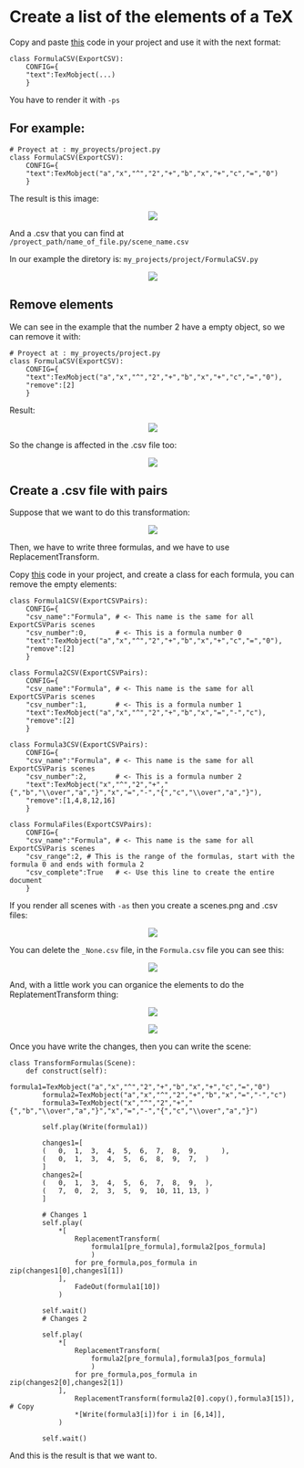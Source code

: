 # Create a list of the elements of a TeX
Copy and paste [this](https://github.com/Elteoremadebeethoven/MyAnimations/blob/master/export_csv_file/export_csv_file.py) code in your project and use it with the next format:

```python3
class FormulaCSV(ExportCSV):
    CONFIG={
    "text":TexMobject(...)
    }
```
You have to render it with `-ps`

## For example:
```python3
# Proyect at : my_proyects/project.py
class FormulaCSV(ExportCSV):
    CONFIG={
    "text":TexMobject("a","x","^","2","+","b","x","+","c","=","0")
    }
```
The result is this image:

<p align="center"><img src ="/export_csv_file/images/im1.png" /></p>

And a .csv that you can find at `/proyect_path/name_of_file.py/scene_name.csv`

In our example the diretory is: `my_projects/project/FormulaCSV.py`

<p align="center"><img src ="/export_csv_file/images/im2.png" /></p>

## Remove elements
We can see in the example that the number 2 have a empty object, so we can remove it with:
```python3
# Proyect at : my_proyects/project.py
class FormulaCSV(ExportCSV):
    CONFIG={
    "text":TexMobject("a","x","^","2","+","b","x","+","c","=","0"),
    "remove":[2]
    }
```
Result:

<p align="center"><img src ="/export_csv_file/images/im3.png" /></p>

So the change is affected in the .csv file too:

<p align="center"><img src ="/export_csv_file/images/im4.png" /></p>

## Create a .csv file with pairs

Suppose that we want to do this transformation:

<p align="center"><img src ="/export_csv_file/images/im5.gif" /></p>

Then, we have to write three formulas, and we have to use ReplacementTransform.

Copy [this](https://github.com/Elteoremadebeethoven/MyAnimations/blob/master/export_csv_file/export_csv_pairs.py) code in your project, and create a class for each formula, you can remove the empty elements:

```python3
class Formula1CSV(ExportCSVPairs):
    CONFIG={
    "csv_name":"Formula", # <- This name is the same for all ExportCSVParis scenes
    "csv_number":0,       # <- This is a formula number 0
    "text":TexMobject("a","x","^","2","+","b","x","+","c","=","0"),
    "remove":[2]
    }

class Formula2CSV(ExportCSVPairs):
    CONFIG={
    "csv_name":"Formula", # <- This name is the same for all ExportCSVParis scenes
    "csv_number":1,       # <- This is a formula number 1
    "text":TexMobject("a","x","^","2","+","b","x","=","-","c"),
    "remove":[2]
    }

class Formula3CSV(ExportCSVPairs):
    CONFIG={
    "csv_name":"Formula", # <- This name is the same for all ExportCSVParis scenes
    "csv_number":2,       # <- This is a formula number 2
    "text":TexMobject("x","^","2","+","{","b","\\over","a","}","x","=","-","{","c","\\over","a","}"),
    "remove":[1,4,8,12,16]
    }

class FormulaFiles(ExportCSVPairs):
    CONFIG={
    "csv_name":"Formula", # <- This name is the same for all ExportCSVParis scenes
    "csv_range":2, # This is the range of the formulas, start with the formula 0 and ends with formula 2
    "csv_complete":True   # <- Use this line to create the entire document
    }
```

If you render all scenes with `-as` then you create a scenes.png and .csv files:

<p align="center"><img src ="/export_csv_file/images/im_ex.png" /></p>

You can delete the `_None.csv` file, in the `Formula.csv` file you can see this:

<p align="center"><img src ="/export_csv_file/images/im6.png" /></p>

And, with a little work you can organice the elements to do the ReplatementTransform thing:

<p align="center"><img src ="/export_csv_file/images/im7.png" /></p>

<p align="center"><img src ="/export_csv_file/images/im8.png" /></p>


Once you have write the changes, then  you can write the scene:
```python3
class TransformFormulas(Scene):
    def construct(self):
        formula1=TexMobject("a","x","^","2","+","b","x","+","c","=","0")
        formula2=TexMobject("a","x","^","2","+","b","x","=","-","c")
        formula3=TexMobject("x","^","2","+","{","b","\\over","a","}","x","=","-","{","c","\\over","a","}")

        self.play(Write(formula1))

        changes1=[
        (   0,  1,  3,  4,  5,  6,  7,  8,  9,      ),
        (   0,  1,  3,  4,  5,  6,  8,  9,  7,  )   
        ]
        changes2=[
        (   0,  1,  3,  4,  5,  6,  7,  8,  9,  ),
        (   7,  0,  2,  3,  5,  9,  10, 11, 13, )
        ]

        # Changes 1
        self.play(
            *[
                ReplacementTransform(
                    formula1[pre_formula],formula2[pos_formula]
                    )
                for pre_formula,pos_formula in zip(changes1[0],changes1[1])
            ],
                FadeOut(formula1[10])
            )

        self.wait()
        # Changes 2

        self.play(
            *[
                ReplacementTransform(
                    formula2[pre_formula],formula3[pos_formula]
                    )
                for pre_formula,pos_formula in zip(changes2[0],changes2[1])
            ],
                ReplacementTransform(formula2[0].copy(),formula3[15]), # Copy
                *[Write(formula3[i])for i in [6,14]],
            )

        self.wait()
```

And this is the result is that we want to.
